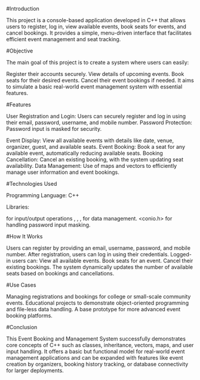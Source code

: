 #Introduction

This project is a console-based application developed in C++ that allows users to register, log in, view available events, book seats for events, and cancel bookings. It provides a simple, menu-driven interface that facilitates efficient event management and seat tracking.


#Objective

The main goal of this project is to create a system where users can easily:

Register their accounts securely.
View details of upcoming events.
Book seats for their desired events.
Cancel their event bookings if needed.
It aims to simulate a basic real-world event management system with essential features.


#Features

User Registration and Login: Users can securely register and log in using their email, password, username, and mobile number.
Password Protection: Password input is masked for security.

Event Display: View all available events with details like date, venue, organizer, guest, and available seats.
Event Booking: Book a seat for any available event, automatically reducing available seats.
Booking Cancellation: Cancel an existing booking, with the system updating seat availability.
Data Management: Use of maps and vectors to efficiently manage user information and event bookings.


#Technologies Used

Programming Language: C++

Libraries:

<iostream> for input/output operations
<string>, <vector>, <map>, <tuple> for data management.
<conio.h> for handling password input masking.


#How It Works

Users can register by providing an email, username, password, and mobile number.
After registration, users can log in using their credentials.
Logged-in users can:
View all available events.
Book seats for an event.
Cancel their existing bookings.
The system dynamically updates the number of available seats based on bookings and cancellations.


#Use Cases

Managing registrations and bookings for college or small-scale community events.
Educational projects to demonstrate object-oriented programming and file-less data handling.
A base prototype for more advanced event booking platforms.


#Conclusion

This Event Booking and Management System successfully demonstrates core concepts of C++ such as classes, inheritance, vectors, maps, and user input handling. It offers a basic but functional model for real-world event management applications and can be expanded with features like event creation by organizers, booking history tracking, or database connectivity for larger deployments.
